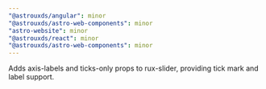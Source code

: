 ```yaml
---
"@astrouxds/angular": minor
"@astrouxds/astro-web-components": minor
"astro-website": minor
"@astrouxds/react": minor
"@astrouxds/astro-web-components": minor
---
```


Adds axis-labels and ticks-only props to rux-slider, providing tick mark and label support.
